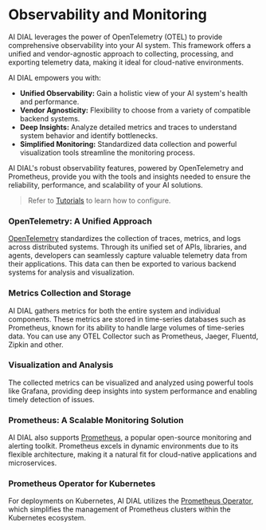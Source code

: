 # Observability and Monitoring

AI DIAL leverages the power of OpenTelemetry (OTEL) to provide comprehensive observability into your AI system. This framework offers a unified and vendor-agnostic approach to collecting, processing, and exporting telemetry data, making it ideal for cloud-native environments.

AI DIAL empowers you with:

* **Unified Observability:** Gain a holistic view of your AI system's health and performance.
* **Vendor Agnosticity:**  Flexibility to choose from a variety of compatible backend systems.
* **Deep Insights:**  Analyze detailed metrics and traces to understand system behavior and identify bottlenecks.
* **Simplified Monitoring:**  Standardized data collection and powerful visualization tools streamline the monitoring process.

AI DIAL's robust observability features, powered by OpenTelemetry and Prometheus, provide you with the tools and insights needed to ensure the reliability, performance, and scalability of your AI solutions. 

> Refer to [Tutorials](/docs/Observability/Observability.md) to learn how to configure.

### OpenTelemetry: A Unified Approach

[OpenTelemetry](https://opentelemetry.io/)  standardizes the collection of traces, metrics, and logs across distributed systems. Through its unified set of APIs, libraries, and agents, developers can seamlessly capture valuable telemetry data from their applications. This data can then be exported to various backend systems for analysis and visualization.

### Metrics Collection and Storage

AI DIAL gathers metrics for both the entire system and individual components. These metrics are stored in time-series databases such as Prometheus, known for its ability to handle large volumes of time-series data. You can use any OTEL Collector such as Prometheus, Jaeger, Fluentd, Zipkin and other.

### Visualization and Analysis

The collected metrics can be visualized and analyzed using powerful tools like Grafana, providing deep insights into system performance and enabling timely detection of issues.

### Prometheus: A Scalable Monitoring Solution

AI DIAL also supports [Prometheus](https://prometheus.io/), a popular open-source monitoring and alerting toolkit. Prometheus excels in dynamic environments due to its flexible architecture, making it a natural fit for cloud-native applications and microservices.

### Prometheus Operator for Kubernetes

For deployments on Kubernetes, AI DIAL utilizes the [Prometheus Operator](https://prometheus-operator.dev/), which simplifies the management of Prometheus clusters within the Kubernetes ecosystem.


